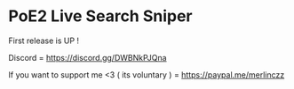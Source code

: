 # PoE2 Live Search Sniper

First release is UP !

Discord = https://discord.gg/DWBNkPJQna

If you want to support me <3 ( its voluntary ) = https://paypal.me/merlinczz
